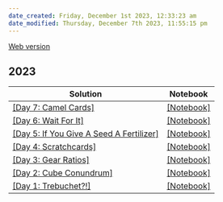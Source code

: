 ```yaml
---
date_created: Friday, December 1st 2023, 12:33:23 am
date_modified: Thursday, December 7th 2023, 11:55:15 pm
---
```


[Web version](https://saberzero1.github.io/advent-of-code/)

## 2023

| Solution | Notebook |
| --- | --- |
| [\[Day 7: Camel Cards\]](https://saberzero1.github.io/advent-of-code/2023/day/7.html) | [\[Notebook\]](solutions/2023/day/7.ipynb) |
| [\[Day 6: Wait For It\]](https://saberzero1.github.io/advent-of-code/2023/day/6.html) | [\[Notebook\]](solutions/2023/day/6.ipynb) |
| [\[Day 5: If You Give A Seed A Fertilizer\]](https://saberzero1.github.io/advent-of-code/2023/day/5.html) | [\[Notebook\]](solutions/2023/day/5.ipynb) |
| [\[Day 4: Scratchcards\]](https://saberzero1.github.io/advent-of-code/2023/day/4.html) | [\[Notebook\]](solutions/2023/day/4.ipynb) |
| [\[Day 3: Gear Ratios\]](https://saberzero1.github.io/advent-of-code/2023/day/3.html) | [\[Notebook\]](solutions/2023/day/3.ipynb) |
| [\[Day 2: Cube Conundrum\]](https://saberzero1.github.io/advent-of-code/2023/day/2.html) | [\[Notebook\]](solutions/2023/day/2.ipynb) |
| [\[Day 1: Trebuchet?!\]](https://saberzero1.github.io/advent-of-code/2023/day/1.html) | [\[Notebook\]](solutions/2023/day/1.ipynb) |
